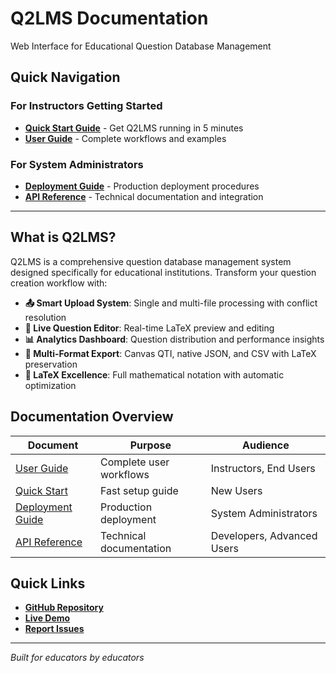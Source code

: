 # Q2LMS Documentation
Web Interface for Educational Question Database Management

## Quick Navigation

### **For Instructors Getting Started**
- **[Quick Start Guide](../QUICKSTART.md)** - Get Q2LMS running in 5 minutes
- **[User Guide](USERGUIDE.md)** - Complete workflows and examples

### **For System Administrators**  
- **[Deployment Guide](DEPLOYMENT.md)** - Production deployment procedures
- **[API Reference](API.md)** - Technical documentation and integration

---

## What is Q2LMS?

Q2LMS is a comprehensive question database management system designed specifically for educational institutions. Transform your question creation workflow with:

- **📤 Smart Upload System**: Single and multi-file processing with conflict resolution
- **🔧 Live Question Editor**: Real-time LaTeX preview and editing
- **📊 Analytics Dashboard**: Question distribution and performance insights  
- **🎯 Multi-Format Export**: Canvas QTI, native JSON, and CSV with LaTeX preservation
- **🧮 LaTeX Excellence**: Full mathematical notation with automatic optimization

## Documentation Overview

| Document | Purpose | Audience |
|----------|---------|----------|
| [User Guide](USERGUIDE.md) | Complete user workflows | Instructors, End Users |
| [Quick Start](../QUICKSTART.md) | Fast setup guide | New Users |
| [Deployment Guide](DEPLOYMENT.md) | Production deployment | System Administrators |
| [API Reference](API.md) | Technical documentation | Developers, Advanced Users |

## Quick Links

- **[GitHub Repository](https://github.com/aknoesen/q2lms)**
- **[Live Demo](https://aknoesen.github.io/q2lms/)**  
- **[Report Issues](https://github.com/aknoesen/q2lms/issues)**

---

*Built for educators by educators*